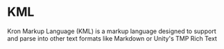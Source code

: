 # KML
 Kron Markup Language (KML) is a markup language designed to support and parse into other text formats like Markdown or Unity's TMP Rich Text
